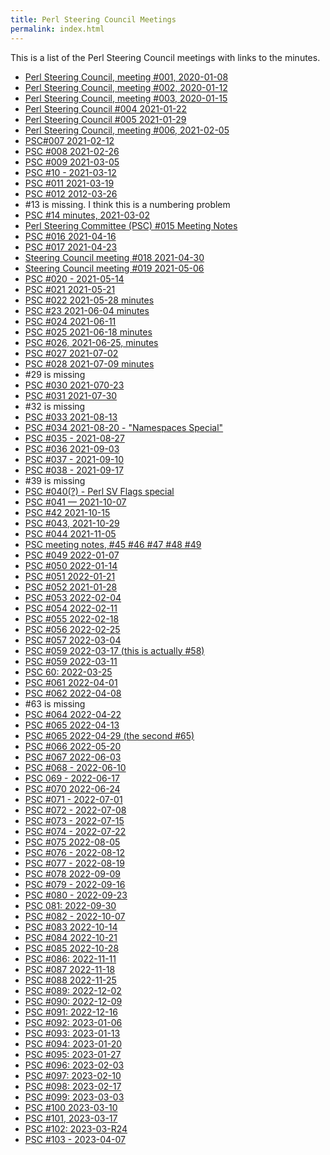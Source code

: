 ```yaml
---
title: Perl Steering Council Meetings
permalink: index.html
---
```


  <!-- Google tag (gtag.js) -->
  <script async src="https://www.googletagmanager.com/gtag/js?id=G-D7392FW29L"></script>
  <script>
  window.dataLayer = window.dataLayer || [];
  function gtag(){dataLayer.push(arguments);}
  gtag('js', new Date());

  gtag('config', 'G-D7392FW29L');
  </script>
  
</head>

This is a list of the Perl Steering Council meetings with links to the minutes.

* [Perl Steering Council, meeting #001, 2020-01-08](https://www.nntp.perl.org/group/perl.perl5.porters/2021/01/msg258761.html)
* [Perl Steering Council, meeting #002, 2020-01-12](https://www.nntp.perl.org/group/perl.perl5.porters/2021/01/msg258771.html)
* [Perl Steering Council, meeting #003, 2020-01-15](https://www.nntp.perl.org/group/perl.perl5.porters/2021/01/msg258817.html)
* [Perl Steering Council #004 2021-01-22](https://www.nntp.perl.org/group/perl.perl5.porters/2021/01/msg258932.html)
* [Perl Steering Council #005 2021-01-29](https://www.nntp.perl.org/group/perl.perl5.porters/2021/02/msg258952.html)
* [Perl Steering Council, meeting #006, 2021-02-05](https://www.nntp.perl.org/group/perl.perl5.porters/2021/02/msg259058.html)
* [PSC#007 2021-02-12](https://www.nntp.perl.org/group/perl.perl5.porters/2021/02/msg259107.html)
* [PSC #008 2021-02-26](https://www.nntp.perl.org/group/perl.perl5.porters/2021/03/msg259202.html)
* [PSC #009 2021-03-05](https://www.nntp.perl.org/group/perl.perl5.porters/2021/03/msg259251.html)
* [PSC #10 - 2021-03-12](https://www.nntp.perl.org/group/perl.perl5.porters/2021/03/msg259300.html)
* [PSC #011 2021-03-19](https://www.nntp.perl.org/group/perl.perl5.porters/2021/03/msg259405.html)
* [PSC #012 2012-03-26](https://www.nntp.perl.org/group/perl.perl5.porters/2021/03/msg259426.html)
* #13 is missing. I think this is a numbering problem
* [PSC #14 minutes, 2021-03-02](https://www.nntp.perl.org/group/perl.perl5.porters/2021/04/msg259700.html)
* [Perl Steering Committee (PSC) #015 Meeting Notes](https://www.nntp.perl.org/group/perl.perl5.porters/2021/04/msg259789.html)
* [PSC #016 2021-04-16](https://www.nntp.perl.org/group/perl.perl5.porters/2021/04/msg259929.html)
* [PSC #017 2021-04-23](https://www.nntp.perl.org/group/perl.perl5.porters/2021/04/msg259980.html)
* [Steering Council meeting #018 2021-04-30](https://www.nntp.perl.org/group/perl.perl5.porters/2021/05/msg260001.html)
* [Steering Council meeting #019 2021-05-06](https://www.nntp.perl.org/group/perl.perl5.porters/2021/05/msg260050.html)
* [PSC #020 - 2021-05-14](https://www.nntp.perl.org/group/perl.perl5.porters/2021/05/msg260061.html)
* [PSC #021 2021-05-21](https://www.nntp.perl.org/group/perl.perl5.porters/2021/05/msg260126.html)
* [PSC #022 2021-05-28 minutes](https://www.nntp.perl.org/group/perl.perl5.porters/2021/06/msg260333.html)
* [PSC #23 2021-06-04 minutes](https://www.nntp.perl.org/group/perl.perl5.porters/2021/06/msg260415.html)
* [PSC #024 2021-06-11](https://www.nntp.perl.org/group/perl.perl5.porters/2021/06/msg260419.html)
* [PSC #025 2021-06-18 minutes](https://www.nntp.perl.org/group/perl.perl5.porters/2021/06/msg260708.html)
* [PSC #026, 2021-06-25, minutes](https://www.nntp.perl.org/group/perl.perl5.porters/2021/07/msg260752.html)
* [PSC #027 2021-07-02](https://www.nntp.perl.org/group/perl.perl5.porters/2021/07/msg260858.html)
* [PSC #028 2021-07-09 minutes](https://www.nntp.perl.org/group/perl.perl5.porters/2021/07/msg260897.html)
* #29 is missing
* [PSC #030 2021-070-23](https://www.nntp.perl.org/group/perl.perl5.porters/2021/07/msg260933.html)
* [PSC #031 2021-07-30](https://www.nntp.perl.org/group/perl.perl5.porters/2021/07/msg261002.html)
* #32 is missing
* [PSC #033 2021-08-13](https://www.nntp.perl.org/group/perl.perl5.porters/2021/08/msg261300.html)
* [PSC #034 2021-08-20 - "Namespaces Special"](https://www.nntp.perl.org/group/perl.perl5.porters/2021/08/msg261409.html)
* [PSC #035 - 2021-08-27](https://www.nntp.perl.org/group/perl.perl5.porters/2021/10/msg261639.html)
* [PSC #036 2021-09-03](https://www.nntp.perl.org/group/perl.perl5.porters/2021/09/msg261485.html)
* [PSC #037 - 2021-09-10](https://www.nntp.perl.org/group/perl.perl5.porters/2021/09/msg261526.html)
* [PSC #038 - 2021-09-17](https://www.nntp.perl.org/group/perl.perl5.porters/2021/10/msg261644.html)
* #39 is missing
* [PSC #040(?) - Perl SV Flags special](https://www.nntp.perl.org/group/perl.perl5.porters/2021/10/msg261722.html)
* [PSC #041 — 2021-10-07](https://www.nntp.perl.org/group/perl.perl5.porters/2021/10/msg261700.html)
* [PSC #42 2021-10-15](https://www.nntp.perl.org/group/perl.perl5.porters/2021/10/msg261780.html)
* [PSC #043, 2021-10-29](https://www.nntp.perl.org/group/perl.perl5.porters/2021/11/msg261834.html)
* [PSC #044 2021-11-05](https://www.nntp.perl.org/group/perl.perl5.porters/2021/11/msg261836.html)
* [PSC meeting notes, #45 #46 #47 #48 #49](https://www.nntp.perl.org/group/perl.perl5.porters/2021/12/msg262282.html)
* [PSC #049 2022-01-07](https://www.nntp.perl.org/group/perl.perl5.porters/2022/01/msg262350.html)
* [PSC #050 2022-01-14](https://www.nntp.perl.org/group/perl.perl5.porters/2022/01/msg262479.html)
* [PSC #051 2022-01-21](https://www.nntp.perl.org/group/perl.perl5.porters/2022/01/msg262580.html)
* [PSC #052 2021-01-28](https://www.nntp.perl.org/group/perl.perl5.porters/2022/02/msg262656.html)
* [PSC #053 2022-02-04](https://www.nntp.perl.org/group/perl.perl5.porters/2022/02/msg262747.html)
* [PSC #054 2022-02-11](https://www.nntp.perl.org/group/perl.perl5.porters/2022/02/msg262856.html)
* [PSC #055 2022-02-18](https://www.nntp.perl.org/group/perl.perl5.porters/2022/02/msg262935.html)
* [PSC #056 2022-02-25](https://www.nntp.perl.org/group/perl.perl5.porters/2022/03/msg263189.html)
* [PSC #057 2022-03-04](https://www.nntp.perl.org/group/perl.perl5.porters/2022/03/msg263260.html)
* [PSC #059 2022-03-17 (this is actually #58)](https://www.nntp.perl.org/group/perl.perl5.porters/2022/03/msg263392.html)
* [PSC #059 2022-03-11](https://www.nntp.perl.org/group/perl.perl5.porters/2022/03/msg263374.html)
* [PSC 60: 2022-03-25](https://www.nntp.perl.org/group/perl.perl5.porters/2022/03/msg263417.html)
* [PSC #061 2022-04-01](https://www.nntp.perl.org/group/perl.perl5.porters/2022/04/msg263449.html)
* [PSC #062 2022-04-08](https://www.nntp.perl.org/group/perl.perl5.porters/2022/04/msg263561.html)
* #63 is missing
* [PSC #064 2022-04-22](https://www.nntp.perl.org/group/perl.perl5.porters/2022/04/msg263670.html)
* [PSC #065 2022-04-13](https://www.nntp.perl.org/group/perl.perl5.porters/2022/05/msg263725.html)
* [PSC #065 2022-04-29 (the second #65)](https://www.nntp.perl.org/group/perl.perl5.porters/2022/05/msg263696.html)
* [PSC #066 2022-05-20](https://www.nntp.perl.org/group/perl.perl5.porters/2022/05/msg263730.html)
* [PSC #067 2022-06-03](https://www.nntp.perl.org/group/perl.perl5.porters/2022/06/msg263937.html)
* [PSC #068 - 2022-06-10](https://www.nntp.perl.org/group/perl.perl5.porters/2022/06/msg263980.html)
* [PSC 069 - 2022-06-17](https://www.nntp.perl.org/group/perl.perl5.porters/2022/06/msg264046.html)
* [PSC #070 2022-06-24](https://www.nntp.perl.org/group/perl.perl5.porters/2022/06/msg264230.html)
* [PSC #071 - 2022-07-01](https://www.nntp.perl.org/group/perl.perl5.porters/2022/07/msg264336.html)
* [PSC #072 - 2022-07-08](https://www.nntp.perl.org/group/perl.perl5.porters/2022/07/msg264405.html)
* [PSC #073 - 2022-07-15](https://www.nntp.perl.org/group/perl.perl5.porters/2022/07/msg264406.html)
* [PSC #074 - 2022-07-22](https://www.nntp.perl.org/group/perl.perl5.porters/2022/07/msg264487.html)
* [PSC #075 2022-08-05](https://www.nntp.perl.org/group/perl.perl5.porters/2022/08/msg264583.html)
* [PSC #076 - 2022-08-12](https://www.nntp.perl.org/group/perl.perl5.porters/2022/08/msg264637.html)
* [PSC #077 - 2022-08-19](https://www.nntp.perl.org/group/perl.perl5.porters/2022/08/msg264679.html)
* [PSC #078 2022-09-09](https://www.nntp.perl.org/group/perl.perl5.porters/2022/09/msg264748.html)
* [PSC #079 - 2022-09-16](https://www.nntp.perl.org/group/perl.perl5.porters/2022/09/msg264830.html)
* [PSC #080 - 2022-09-23](https://www.nntp.perl.org/group/perl.perl5.porters/2022/10/msg264897.html)
* [PSC 081: 2022-09-30](https://www.nntp.perl.org/group/perl.perl5.porters/2022/10/msg264937.html)
* [PSC #082 - 2022-10-07](https://www.nntp.perl.org/group/perl.perl5.porters/2022/10/msg264938.html)
* [PSC #083 2022-10-14](https://www.nntp.perl.org/group/perl.perl5.porters/2022/10/msg265000.html)
* [PSC #084 2022-10-21](https://www.nntp.perl.org/group/perl.perl5.porters/2022/10/msg264961.html)
* [PSC #085 2022-10-28](https://www.nntp.perl.org/group/perl.perl5.porters/2022/10/msg264996.html)
* [PSC #086: 2022-11-11](https://www.nntp.perl.org/group/perl.perl5.porters/2022/11/msg265051.html)
* [PSC #087 2022-11-18](https://www.nntp.perl.org/group/perl.perl5.porters/2022/11/msg265075.html)
* [PSC #088 2022-11-25](https://www.nntp.perl.org/group/perl.perl5.porters/2022/11/msg265124.html)
* [PSC #089: 2022-12-02](https://www.nntp.perl.org/group/perl.perl5.porters/2022/12/msg265181.html)
* [PSC #090: 2022-12-09](https://www.nntp.perl.org/group/perl.perl5.porters/2022/12/msg265209.html)
* [PSC #091: 2022-12-16](https://www.nntp.perl.org/group/perl.perl5.porters/2022/12/msg265251.html)
* [PSC #092: 2023-01-06](https://www.nntp.perl.org/group/perl.perl5.porters/2023/01/msg265402.html)
* [PSC #093: 2023-01-13](https://www.nntp.perl.org/group/perl.perl5.porters/2023/01/msg265433.html)
* [PSC #094: 2023-01-20](https://www.nntp.perl.org/group/perl.perl5.porters/2023/01/msg265548.html)
* [PSC #095: 2023-01-27](https://www.nntp.perl.org/group/perl.perl5.porters/2023/01/msg265586.html)
* [PSC #096: 2023-02-03](https://www.nntp.perl.org/group/perl.perl5.porters/2023/02/msg265630.html)
* [PSC #097: 2023-02-10](https://www.nntp.perl.org/group/perl.perl5.porters/2023/02/msg265689.html)
* [PSC #098: 2023-02-17](https://www.nntp.perl.org/group/perl.perl5.porters/2023/02/msg265743.html)
* [PSC #099: 2023-03-03](https://www.nntp.perl.org/group/perl.perl5.porters/2023/03/msg265892.html)
* [PSC #100 2023-03-10](https://www.nntp.perl.org/group/perl.perl5.porters/2023/03/msg265972.html)
* [PSC #101, 2023-03-17](https://www.nntp.perl.org/group/perl.perl5.porters/2023/03/msg266036.html)
* [PSC #102: 2023-03-R24](https://www.nntp.perl.org/group/perl.perl5.porters/2023/03/msg266118.html)
* [PSC #103 - 2023-04-07](https://www.nntp.perl.org/group/perl.perl5.porters/2023/04/msg266152.html)
